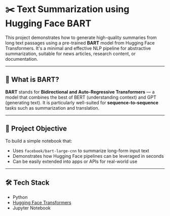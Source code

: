 # ✂️ Text Summarization using Hugging Face BART

This project demonstrates how to generate high-quality summaries from long text passages using a pre-trained **BART** model from Hugging Face Transformers. It's a minimal and effective NLP pipeline for abstractive summarization, suitable for news articles, research content, or documentation.

---

## 🧠 What is BART?

**BART** stands for **Bidirectional and Auto-Regressive Transformers** — a model that combines the best of BERT (understanding context) and GPT (generating text). It is particularly well-suited for **sequence-to-sequence** tasks such as summarization and translation.

---

## 🎯 Project Objective

To build a simple notebook that:
- Uses `facebook/bart-large-cnn` to summarize long-form input text
- Demonstrates how Hugging Face pipelines can be leveraged in seconds
- Can be easily extended into apps or APIs for real-world use

---

## 🛠️ Tech Stack

- Python
- [Hugging Face Transformers](https://huggingface.co/docs/transformers)
- Jupyter Notebook
